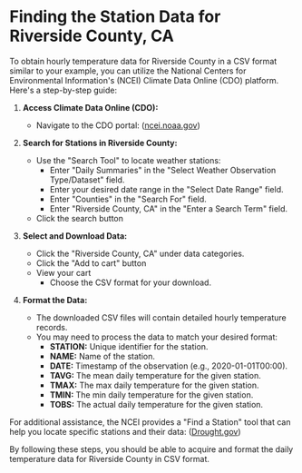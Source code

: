 # Finding the Station Data for Riverside County, CA

To obtain hourly temperature data for Riverside County in a CSV format similar to your example, you can utilize the National Centers for Environmental Information's (NCEI) Climate Data Online (CDO) platform. Here's a step-by-step guide:

1. **Access Climate Data Online (CDO):**
   - Navigate to the CDO portal: ([ncei.noaa.gov](https://www.ncei.noaa.gov/cdo-web/?utm_source=chatgpt.com))

2. **Search for Stations in Riverside County:**
   - Use the "Search Tool" to locate weather stations:
     - Enter "Daily Summaries" in the "Select Weather Observation Type/Dataset" field.
     - Enter your desired date range in the "Select Date Range" field.
     - Enter "Counties" in the "Search For" field.
     - Enter "Riverside County, CA" in the "Enter a Search Term" field.
   - Click the search button

3. **Select and Download Data:**
   - Click the "Riverside County, CA" under data categories.
   - Click the "Add to cart" button
   - View your cart
     - Choose the CSV format for your download.

4. **Format the Data:**
   - The downloaded CSV files will contain detailed hourly temperature records.
   - You may need to process the data to match your desired format:
     - **STATION:** Unique identifier for the station.
     - **NAME:** Name of the station.
     - **DATE:** Timestamp of the observation (e.g., 2020-01-01T00:00).
     - **TAVG:** The mean daily temperature for the given station.
     - **TMAX:** The max daily temperature for the given station.
     - **TMIN:** The min daily temperature for the given station.
     - **TOBS:** The actual daily temperature for the given station.

For additional assistance, the NCEI provides a "Find a Station" tool that can help you locate specific stations and their data: ([Drought.gov](https://www.drought.gov/data-maps-tools/ncei-find-station-tool?utm_source=chatgpt.com))

By following these steps, you should be able to acquire and format the daily temperature data for Riverside County in CSV format.  
